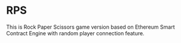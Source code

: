 # RPS
This is Rock Paper Scissors game version based on Ethereum Smart Contract Engine with random player connection feature.

